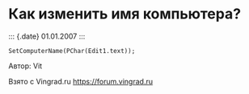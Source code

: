 Как изменить имя компьютера?
============================

::: {.date}
01.01.2007
:::

    SetComputerName(PChar(Edit1.text));

Автор: Vit

Взято с Vingrad.ru <https://forum.vingrad.ru>
